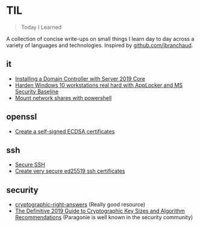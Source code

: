 # TIL

> Today I Learned

A collection of concise write-ups on small things I learn day to day across a
variety of languages and technologies. Inspired by [github.com/jbranchaud](https://github.com/jbranchaud/til).

## it

* [Installing a Domain Controller with Server 2019 Core](it/installing-a-domain-controller-with-server-2019-core.md)
* [Harden Windows 10 workstations real hard with AppLocker and MS Security Baseline](it/harden-workstations-real-hard.md)
* [Mount network shares with powershell](it/mount-network-share-with-powershell.md)

## openssl

* [Create a self-signed ECDSA certificates](openssl/create-self-signed-ecdsa-certificates.md)

## ssh

* [Secure SSH](ssh/secure-ssh.md)
* [Create very secure ed25519 ssh certificates](ssh/create-very-secure-ssh-certificate.md)

## security

* [cryptographic-right-answers](https://latacora.singles/2018/04/03/cryptographic-right-answers.html) (Really good resource)
* [The Definitive 2019 Guide to Cryptographic Key Sizes and Algorithm Recommendations](https://paragonie.com/blog/2019/03/definitive-2019-guide-cryptographic-key-sizes-and-algorithm-recommendations) (Paragonie is well known in the security community)
